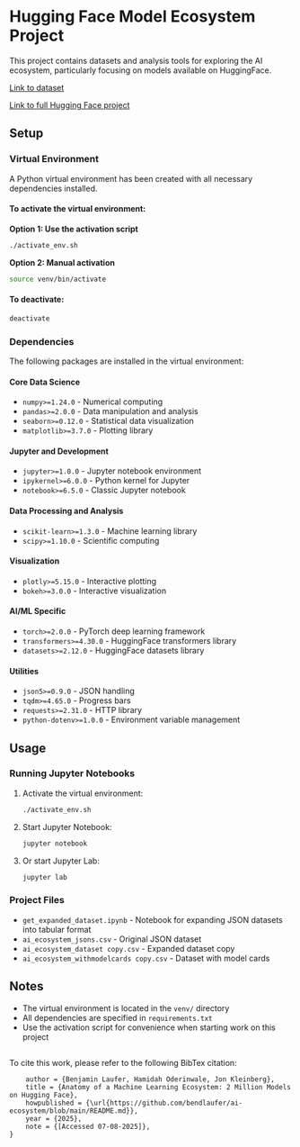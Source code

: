 # Hugging Face Model Ecosystem Project

This project contains datasets and analysis tools for exploring the AI ecosystem, particularly focusing on models available on HuggingFace.

[Link to dataset](https://huggingface.co/datasets/modelbiome/ai_ecosystem_withmodelcards)

[Link to full Hugging Face project](https://huggingface.co/modelbiome)

## Setup

### Virtual Environment

A Python virtual environment has been created with all necessary dependencies installed.

#### To activate the virtual environment:

**Option 1: Use the activation script**
```bash
./activate_env.sh
```

**Option 2: Manual activation**
```bash
source venv/bin/activate
```

#### To deactivate:
```bash
deactivate
```

### Dependencies

The following packages are installed in the virtual environment:

#### Core Data Science
- `numpy>=1.24.0` - Numerical computing
- `pandas>=2.0.0` - Data manipulation and analysis
- `seaborn>=0.12.0` - Statistical data visualization
- `matplotlib>=3.7.0` - Plotting library

#### Jupyter and Development
- `jupyter>=1.0.0` - Jupyter notebook environment
- `ipykernel>=6.0.0` - Python kernel for Jupyter
- `notebook>=6.5.0` - Classic Jupyter notebook

#### Data Processing and Analysis
- `scikit-learn>=1.3.0` - Machine learning library
- `scipy>=1.10.0` - Scientific computing

#### Visualization
- `plotly>=5.15.0` - Interactive plotting
- `bokeh>=3.0.0` - Interactive visualization

#### AI/ML Specific
- `torch>=2.0.0` - PyTorch deep learning framework
- `transformers>=4.30.0` - HuggingFace transformers library
- `datasets>=2.12.0` - HuggingFace datasets library

#### Utilities
- `json5>=0.9.0` - JSON handling
- `tqdm>=4.65.0` - Progress bars
- `requests>=2.31.0` - HTTP library
- `python-dotenv>=1.0.0` - Environment variable management

## Usage

### Running Jupyter Notebooks

1. Activate the virtual environment:
   ```bash
   ./activate_env.sh
   ```

2. Start Jupyter Notebook:
   ```bash
   jupyter notebook
   ```

3. Or start Jupyter Lab:
   ```bash
   jupyter lab
   ```

### Project Files

- `get_expanded_dataset.ipynb` - Notebook for expanding JSON datasets into tabular format
- `ai_ecosystem_jsons.csv` - Original JSON dataset
- `ai_ecosystem_dataset copy.csv` - Expanded dataset copy
- `ai_ecosystem_withmodelcards copy.csv` - Dataset with model cards

## Notes

- The virtual environment is located in the `venv/` directory
- All dependencies are specified in `requirements.txt`
- Use the activation script for convenience when starting work on this project

## 

To cite this work, please refer to the following BibTex citation: 

```@misc{githubAiecosystemREADMEmdMain,
	author = {Benjamin Laufer, Hamidah Oderinwale, Jon Kleinberg},
	title = {Anatomy of a Machine Learning Ecosystem: 2 Million Models on Hugging Face},
	howpublished = {\url{https://github.com/bendlaufer/ai-ecosystem/blob/main/README.md}},
	year = {2025},
	note = {[Accessed 07-08-2025]},
}
```
